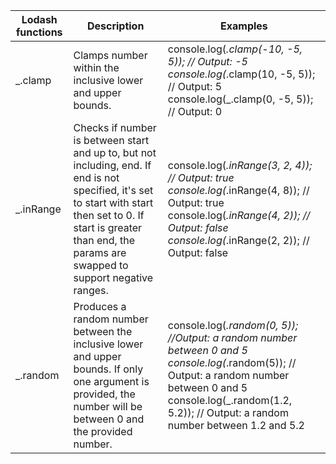 | Lodash functions 	| Description                                                                                                                                                                                                                	| Examples                                                                                                                                                                                                                       	|
|------------------	|----------------------------------------------------------------------------------------------------------------------------------------------------------------------------------------------------------------------------	|--------------------------------------------------------------------------------------------------------------------------------------------------------------------------------------------------------------------------------	|
| _.clamp          	| Clamps number within the inclusive lower and upper bounds.                                                                                                                                                                 	| console.log(_.clamp(-10, -5, 5)); // Output: -5  console.log(_.clamp(10, -5, 5));  // Output: 5  console.log(_.clamp(0, -5, 5)); // Output: 0                                                                                  	|
| _.inRange        	| Checks if number is between start and up to, but not including, end. If end is not specified, it's set to start with start then set to 0. If start is greater than end, the params are swapped to support negative ranges. 	| console.log(_.inRange(3, 2, 4)); // Output: true console.log(_.inRange(4, 8));  // Output: true console.log(_.inRange(4, 2));  // Output: false  console.log(_.inRange(2, 2)); // Output: false                                	|
| _.random         	| Produces a random number between the inclusive lower and upper bounds. If only one argument is provided, the number will be between 0 and the provided number.                                                             	| console.log(_.random(0, 5));  //Output: a random number between 0 and 5 console.log(_.random(5));  // Output: a random number between 0 and 5 console.log(_.random(1.2, 5.2));  // Output: a random number between 1.2 and 5.2 	|